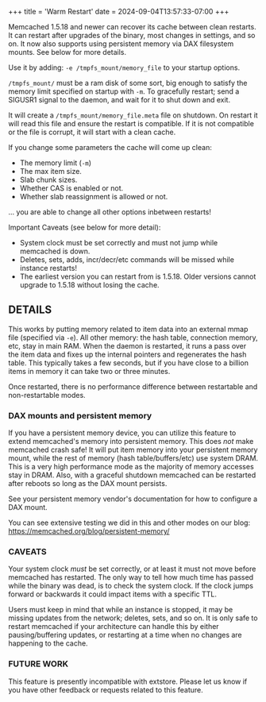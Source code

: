 +++
title = 'Warm Restart'
date = 2024-09-04T13:57:33-07:00
+++

Memcached 1.5.18 and newer can recover its cache between clean restarts. It can restart after upgrades of the
binary, most changes in settings, and so on. It now also supports
using persistent memory via DAX filesystem mounts. See below for more details.

Use it by adding: `-e /tmpfs_mount/memory_file` to your startup options.

`/tmpfs_mount/` must be a ram disk of some sort, big enough to satisfy the
memory limit specified on startup with `-m`. To gracefully restart; send a
SIGUSR1 signal to the daemon, and wait for it to shut down and exit.

It will create a `/tmpfs_mount/memory_file.meta` file on shutdown. On restart
it will read this file and ensure the restart is compatible. If it is not
compatible or the file is corrupt, it will start with a clean cache.

If you change some parameters the cache will come up clean:

- The memory limit (`-m`)
- The max item size.
- Slab chunk sizes.
- Whether CAS is enabled or not.
- Whether slab reassignment is allowed or not.

... you are able to change all other options inbetween restarts!

Important Caveats (see below for more detail):

- System clock must be set correctly and must not jump while memcached
  is down.
- Deletes, sets, adds, incr/decr/etc commands will be missed while instance
  restarts!
- The earliest version you can restart from is 1.5.18. Older versions cannot
  upgrade to 1.5.18 without losing the cache.

## DETAILS

This works by putting memory related to item data into an external
mmap file (specified via `-e`). All other memory: the hash table, connection
memory, etc, stay in main RAM. When the daemon is restarted, it runs a pass
over the item data and fixes up the internal pointers and regenerates
the hash table. This typically takes a few seconds, but if you have close to a
billion items in memory it can take two or three minutes.

Once restarted, there is no performance difference between restartable and
non-restartable modes.

### DAX mounts and persistent memory

If you have a persistent memory device, you can utilize this feature to extend
memcached's memory into persistent memory. This does _not_ make
memcached crash safe! It will put item memory into your persistent memory
mount, while the rest of memory (hash table/buffers/etc) use system DRAM. This
is a very high performance mode as the majority of memory accesses stay in DRAM. Also, with a graceful shutdown memcached can be
restarted after reboots so long as the DAX mount persists.

See your persistent memory vendor's documentation for how to configure a DAX
mount.

You can see extensive testing we did in this and other modes on our blog: https://memcached.org/blog/persistent-memory/

### CAVEATS

Your system clock _must_ be set correctly, or at least it must not move before
memcached has restarted. The only way to tell how much time has passed while
the binary was dead, is to check the system clock. If the clock jumps forward
or backwards it could impact items with a specific TTL.

Users must keep in mind that while an instance is stopped, it may be missing
updates from the network; deletes, sets, and so on. It is only safe to restart
memcached if your architecture can handle this by either pausing/buffering
updates, or restarting at a time when no changes are happening to the cache.

### FUTURE WORK

This feature is presently incompatible with extstore. Please let us know if
you have other feedback or requests related to this feature.

